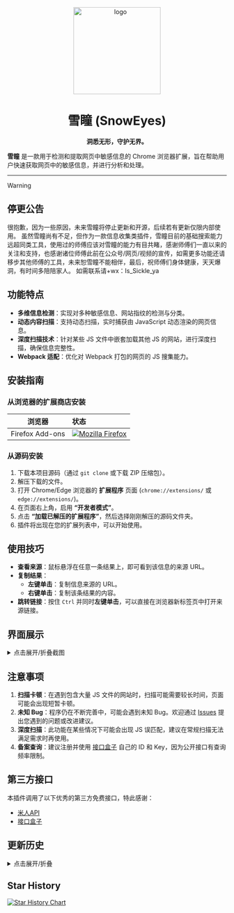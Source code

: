 <div align="center">
  <img src="icons/logo.png" alt="logo" width="200">
  <h1>雪瞳 (SnowEyes)</h1>
  <p><strong>洞悉无形，守护无界。</strong></p>
</div>

**雪瞳** 是一款用于检测和提取网页中敏感信息的 Chrome 浏览器扩展，旨在帮助用户快速获取网页中的敏感信息，并进行分析和处理。

---

> [!WARNING]
> ## 停更公告
> 
> 很抱歉，因为一些原因，未来雪瞳将停止更新和开源，后续若有更新仅限内部使用。
>虽然雪瞳尚有不足，但作为一款信息收集类插件，雪瞳目前的基础搜索能力远超同类工具，使用过的师傅应该对雪瞳的能力有目共睹，感谢师傅们一直以来的关注和支持，也感谢诸位师傅此前在公众号/网页/视频的宣传，如需更多功能还请移步其他师傅的工具，未来恕雪瞳不能相伴，最后，祝师傅们身体健康，天天爆洞，有时间多陪陪家人。
> 如需联系请+wx：Is_Sickle_ya


## 功能特点

- **多维信息检测**：实现对多种敏感信息、网站指纹的检测与分类。
- **动态内容扫描**：支持动态扫描，实时捕获由 JavaScript 动态渲染的网页信息。
- **深度扫描技术**：针对某些 JS 文件中嵌套加载其他 JS 的网站，进行深度扫描，确保信息完整性。
- **Webpack 适配**：优化对 Webpack 打包的网页的 JS 搜集能力。

## 安装指南
###  从浏览器的扩展商店安装

|        浏览器          | 状态 |
|:----------------------:|:--------------------------------------------------------------------------------------------------------------------------------------------|
| Firefox Add-ons | [![Mozilla Firefox](https://img.shields.io/amo/v/snoweyes.svg?label=Mozilla%20Firefox)](https://addons.mozilla.org/zh-CN/firefox/addon/snoweyes/)  |


### 从源码安装
1.  下载本项目源码（通过 `git clone` 或下载 ZIP 压缩包）。
2.  解压下载的文件。
3.  打开 Chrome/Edge 浏览器的 **扩展程序** 页面 (`chrome://extensions/` 或 `edge://extensions/`)。
4.  在页面右上角，启用 **“开发者模式”**。
5.  点击 **“加载已解压的扩展程序”**，然后选择刚刚解压的源码文件夹。
6.  插件将出现在您的扩展列表中，可以开始使用。

## 使用技巧

- **查看来源**：鼠标悬浮在任意一条结果上，即可看到该信息的来源 URL。
- **复制结果**：
  - **左键单击**：复制信息来源的 URL。
  - **右键单击**：复制该条结果的内容。
- **跳转链接**：按住 `Ctrl` 并同时**左键单击**，可以直接在浏览器新标签页中打开来源链接。

## 界面展示

<details>
<summary>点击展开/折叠截图</summary>

| 插件主界面 |
| :---: |
| <img src="icons/plugin.png" alt="插件" width="400"> <img src="icons/plugin.png" alt="插件" width="400"> |

| 信息收集页面 |
| :---: |
| <img src="icons/souji1.png" alt="信息收集界面" width="400"> <img src="icons/souji2.png" alt="信息收集界面" width="400"> |

| 指纹嗅探页面 |
| :---: |
| <img src="icons/xiutan1.png" alt="指纹嗅探" width="400"> <img src="icons/xiutan2.png" alt="指纹嗅探" width="400"> |

| 网站解析页面 |
| :---: |
| <img src="icons/jiexi1.png" alt="网站解析" width="400"> <img src="icons/jiexi2.png" alt="网站解析" width="400"> |

| 配置与白名单 |
| :---: |
| <img src="icons/config.png" alt="配置页面" width="400"> <img src="icons/white.png" alt="白名单" width="400"> |

</details>

## 注意事项

1.  **扫描卡顿**：在遇到包含大量 JS 文件的网站时，扫描可能需要较长时间，页面可能会出现短暂卡顿。
2.  **未知 Bug**：程序仍在不断完善中，可能会遇到未知 Bug。欢迎通过 [Issues](https://github.com/SickleSec/SnowEyes/issues) 提出您遇到的问题或改进建议。
3.  **深度扫描**：此功能在某些情况下可能会出现 JS 误匹配，建议在常规扫描无法满足需求时再使用。
4.  **备案查询**：建议注册并使用 [接口盒子](https://cn.apihz.cn/) 自己的 ID 和 Key，因为公开接口有查询频率限制。

## 第三方接口

本插件调用了以下优秀的第三方免费接口，特此感谢：

- [米人API](https://api.mir6.com/)
- [接口盒子](https://cn.apihz.cn/)

## 更新历史

<details>
<summary>点击展开/折叠</summary>

### v0.2.7.3
- 大幅优化搜索时的网页卡顿问题，体验更流畅。
- 适配 Webpack 网页的 JS 搜集，绝不放过每一处可能存在的 JS。
- 火狐插件已同步更新到 v0.2.7.3 版本。

### v0.2.7.2
- **新增**：来源显示（鼠标悬停显示，左键复制，Ctrl+左键跳转）。
- **新增**：自定义白名单功能。
- **新增**：扫描进度条，实时查看扫描进度。
- **优化**：解决了访问部分网页时的卡顿情况，体验更丝滑。
- **优化**：扫描处理逻辑，处理速度更快，JS 搜集更全面。
- **优化**：深度扫描新增 JS 文件路径猜解拼接，提高访问命中率。
- 其他细节优化。

</details>

## Star History
[![Star History Chart](https://api.star-history.com/svg?repos=SickleSec/SnowEyes&type=Date)](https://api.star-history.com/svg?repos=SickleSec/SnowEyes&type=Date)